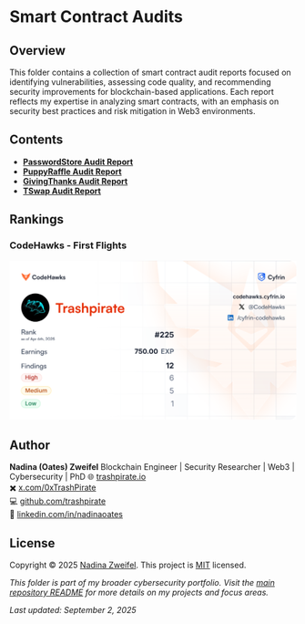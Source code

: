 # Smart Contract Audits

## Overview
This folder contains a collection of smart contract audit reports focused on identifying vulnerabilities, assessing code quality, and recommending security improvements for blockchain-based applications. Each report reflects my expertise in analyzing smart contracts, with an emphasis on security best practices and risk mitigation in Web3 environments.

## Contents
- **[PasswordStore Audit Report](./24-09-30-password-store-audit.pdf)**
- **[PuppyRaffle Audit Report](./24-11-11-puppy-raffle-audit.pdf)**
- **[GivingThanks Audit Report](./24-11-12-giving-thanks-audit.pdf)**
- **[TSwap Audit Report](./24-11-18-t-swap-audit.pdf)**

## Rankings

### CodeHawks - First Flights
![CodeHawks First Flights Ranking](./codehawks-first-flights-ranking.png)

## Author

**Nadina (Oates) Zweifel**
Blockchain Engineer | Security Researcher | Web3 | Cybersecurity | PhD
🌐 [trashpirate.io](https://trashpirate.io)  
✖️ [x.com/0xTrashPirate](https://x.com/0xTrashPirate)  
💻 [github.com/trashpirate](https://github.com/trashpirate)  
🔗 [linkedin.com/in/nadinaoates](https://linkedin.com/in/nadinaoates)

## License

Copyright © 2025 [Nadina Zweifel](https://github.com/trashpirate).
This project is [MIT](../LICENSE) licensed.

*This folder is part of my broader cybersecurity portfolio. Visit the [main repository README](../README.md) for more details on my projects and focus areas.*

_Last updated: September 2, 2025_